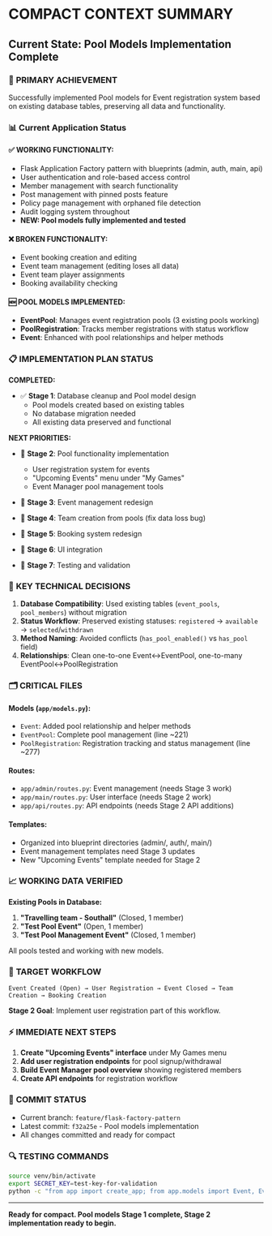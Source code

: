 # COMPACT CONTEXT SUMMARY

## Current State: Pool Models Implementation Complete

### 🎯 **PRIMARY ACHIEVEMENT**
Successfully implemented Pool models for Event registration system based on existing database tables, preserving all data and functionality.

### 📊 **Current Application Status**

#### ✅ **WORKING FUNCTIONALITY:**
- Flask Application Factory pattern with blueprints (admin, auth, main, api)
- User authentication and role-based access control
- Member management with search functionality
- Post management with pinned posts feature
- Policy page management with orphaned file detection
- Audit logging system throughout
- **NEW: Pool models fully implemented and tested**

#### ❌ **BROKEN FUNCTIONALITY:**
- Event booking creation and editing
- Event team management (editing loses all data)
- Event team player assignments
- Booking availability checking

#### 🆕 **POOL MODELS IMPLEMENTED:**
- **EventPool**: Manages event registration pools (3 existing pools working)
- **PoolRegistration**: Tracks member registrations with status workflow
- **Event**: Enhanced with pool relationships and helper methods

### 📋 **IMPLEMENTATION PLAN STATUS**

**COMPLETED:**
- ✅ **Stage 1**: Database cleanup and Pool model design
  - Pool models created based on existing tables
  - No database migration needed
  - All existing data preserved and functional

**NEXT PRIORITIES:**
- 🔄 **Stage 2**: Pool functionality implementation
  - User registration system for events
  - "Upcoming Events" menu under "My Games"
  - Event Manager pool management tools

- 🔄 **Stage 3**: Event management redesign
- 🔄 **Stage 4**: Team creation from pools (fix data loss bug)
- 🔄 **Stage 5**: Booking system redesign
- 🔄 **Stage 6**: UI integration
- 🔄 **Stage 7**: Testing and validation

### 🔑 **KEY TECHNICAL DECISIONS**

1. **Database Compatibility**: Used existing tables (`event_pools`, `pool_members`) without migration
2. **Status Workflow**: Preserved existing statuses: `registered` → `available` → `selected`/`withdrawn`
3. **Method Naming**: Avoided conflicts (`has_pool_enabled()` vs `has_pool` field)
4. **Relationships**: Clean one-to-one Event↔EventPool, one-to-many EventPool↔PoolRegistration

### 🗂️ **CRITICAL FILES**

#### **Models (`app/models.py`):**
- `Event`: Added pool relationship and helper methods
- `EventPool`: Complete pool management (line ~221)
- `PoolRegistration`: Registration tracking and status management (line ~277)

#### **Routes:**
- `app/admin/routes.py`: Event management (needs Stage 3 work)
- `app/main/routes.py`: User interface (needs Stage 2 work)
- `app/api/routes.py`: API endpoints (needs Stage 2 API additions)

#### **Templates:**
- Organized into blueprint directories (admin/, auth/, main/)
- Event management templates need Stage 3 updates
- New "Upcoming Events" template needed for Stage 2

### 📈 **WORKING DATA VERIFIED**

**Existing Pools in Database:**
1. **"Travelling team - Southall"** (Closed, 1 member)
2. **"Test Pool Event"** (Open, 1 member)
3. **"Test Pool Management Event"** (Closed, 1 member)

All pools tested and working with new models.

### 🎯 **TARGET WORKFLOW**
```
Event Created (Open) → User Registration → Event Closed → Team Creation → Booking Creation
```

**Stage 2 Goal**: Implement user registration part of this workflow.

### ⚡ **IMMEDIATE NEXT STEPS**

1. **Create "Upcoming Events" interface** under My Games menu
2. **Add user registration endpoints** for pool signup/withdrawal
3. **Build Event Manager pool overview** showing registered members
4. **Create API endpoints** for registration workflow

### 💾 **COMMIT STATUS**
- Current branch: `feature/flask-factory-pattern`
- Latest commit: `f32a25e` - Pool models implementation
- All changes committed and ready for compact

### 🔍 **TESTING COMMANDS**
```bash
source venv/bin/activate
export SECRET_KEY=test-key-for-validation
python -c "from app import create_app; from app.models import Event, EventPool; app=create_app(); app.app_context().push(); print('Pool test:', Event.query.filter(Event.has_pool==True).count(), 'events')"
```

---

**Ready for compact. Pool models Stage 1 complete, Stage 2 implementation ready to begin.**